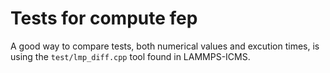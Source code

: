 Tests for compute fep
==============

A good way to compare tests, both numerical values and excution times, is using
the `test/lmp_diff.cpp` tool found in LAMMPS-ICMS.

